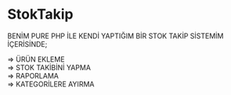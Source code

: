 # StokTakip

BENİM PURE PHP İLE KENDİ YAPTIĞIM BİR STOK TAKİP SİSTEMİM İÇERİSİNDE;

=> ÜRÜN EKLEME <br>
=> STOK TAKİBİNİ YAPMA <br>
=> RAPORLAMA <br>
=> KATEGORİLERE AYIRMA

